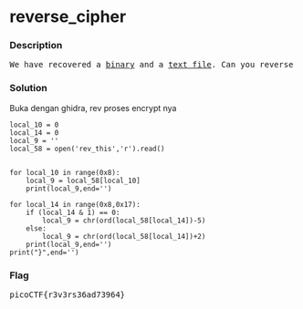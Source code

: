 <h1>reverse_cipher</h1>
<h3>Description</h3>
<pre>
We have recovered a <a href='https://jupiter.challenges.picoctf.org/static/7aa5f383ec616fe9d72c2ffe1fabd0d9/rev'>binary</a> and a <a href='https://jupiter.challenges.picoctf.org/static/7aa5f383ec616fe9d72c2ffe1fabd0d9/rev_this'>text file</a>. Can you reverse the flag.
</pre>
<h3>Solution</h3>
<p>Buka dengan ghidra, rev proses encrypt nya</p>

```python3
local_10 = 0
local_14 = 0
local_9 = ''
local_58 = open('rev_this','r').read()


for local_10 in range(0x8):
    local_9 = local_58[local_10]
    print(local_9,end='')

for local_14 in range(0x8,0x17):
    if (local_14 & 1) == 0:
        local_9 = chr(ord(local_58[local_14])-5)
    else:
        local_9 = chr(ord(local_58[local_14])+2)
    print(local_9,end='')
print("}",end='')
```
<h3>Flag</h3>
<pre>
picoCTF{r3v3rs36ad73964}
</pre>
